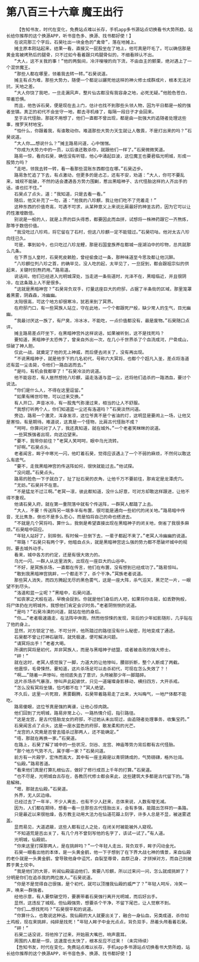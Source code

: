 # 第八百三十六章 魔王出行
        【告知书友，时代在变化，免费站点难以长存，手机app多书源站点切换看书大势所趋，站长给你推荐的这个换源APP，听书音色多、换源、找书都好使！】
       在说完那三个字后，石昊吐出一块金色的“禽骨”，落在地摊上。
       摊主原本刚站起来，结果一看，直接又一屁股坐在了地上，他可真是吓毛了。可以确信那是黄金鸾被烤熟后的腿骨，只不过如今看着跟只鸡腿骨似的，不细看辨认不出。
       “大人，这不关我的事！”他的两鬓间，冷汗嗖嗖的向下流，不由自主的颤栗，绝对遇上了一个混世魔王。
       “那些人都在哪里，领着我去转一转。”石昊说道。
       摊主有点为难，那些大势力，随便一个都足以碾死他这样的神火修士成群成片，根本无法对抗，天地之差。
       “大人你饶了我吧，一旦走漏风声，整片仙古都没有我容身之地，必死无疑。”他脸色苍白，带着恐惧。
       而且，他告诉石昊，便是现在去上门，估计也找不到那些头领人物，因为平日都是一般的强者坐镇。真正的初代不会坐守一地，都去寻机缘了，每隔一段日子才会回来。
       至于古代怪胎，那就不用想了，他们一直都不曾出现，都是由一批强大的追随者处理这些事，搜罗天材地宝。
       “怕什么，你跟着我，有谁敢动你。难道那些大势力天生就让人敬畏，不是打出来的吗？”石昊说道。
       “大人你……想说什么？”摊主路易问道，心中惴惴。
       “你成为大势力中的一员，以后谁还敢杀你，就跟他们一样了。”石昊微微笑道。
       路易一惊，看向石昊，确信没有听错，他心中涌起巨波，这位魔王也要君临光明城，形成一股势力吗？
       “走吧，领我去转一转，看一看那些混账东西都住在哪。”石昊迈步。
       路易急忙追了下去，有点激动，但更多的是忐忑，还有不安，劝道：“大人，你可不要乱来，城规不能破，不然的话会遭遇各方势力围剿，惹出黑暗神子、古代怪胎这样的人齐出手的话，谁也扛不住。”
       石昊点了点头，道：“我知道，只是去看一看。”
       随后，他又补充了一句，道：“抢我的八珍麒，我让他们吃不了兜着走！”
       这种东西的价值奇高，可遇不可求，从某种意义上来说比肩最好的神圣古药，因为它可以让药性激增数倍。
       别说是一般的人，就是上界的巨头得悉，都要因此而血拼，试想将一株神药跟它一齐熬炼，那等于数倍价值。
       “我没吃过八珍鸡，将它留在了石村，但这八珍麒一定不能错过。”石昊叨咕，他对太古八珍向往已久。
       可是，事到如今，也只吃过八珍龙鲤，那是石国皇族养在都城一座湖泊中的珍物，总共就那么几条。
       在下界当人皇时，石昊死皮赖脸，曾经偷食过一条，那种味道至今思及都让他沉醉。
       “八珍麒位列八珍之首，的确罕见，没人吃的起，太罕见了，一旦捉到，都会跟祖宗似的供起来，关键时刻熬药用。”路易道。
       说话间，他们已经进入光明城深处，当走进一条街道时，光泽不在，黑暗临近，并且很阴冷，在这条路上人不是很多。
       “这就是黑暗神宫？”石昊背负双手，打量这座巨大的府邸，占据了半条街的区域，那里笼罩着黑雾，阴森森，冷幽幽。
       太阳很高，可这个地方却很寒冷，犹若来到了冥界。
       在府邸门口，有一些冥族人站立，守在此地，一个个都跟死尸般，缺少常人的生气，目光幽幽。
       “我最讨厌这一族了，有尸臭，冷冰冰，不能吃，一点价值都没有，最是废物。”石昊随口点评。
       摊主路易差点吓坐下，在黑暗神宫外这样说话，如果被听到，这不是找死吗？
       要知道，黑暗神子太恐怖了，曾亲自外出一次，在几小千世界杀了个血流成河，尸骨成山，惊破了神人胆。
       仅此一战，就奠定了他的无上神威，而后便去闭关了，没有再出现。
       “不说黑暗神子，就是他手下的几名初代，号称六大冥将，也都个个超凡入圣，差点将洛道还有蓝一尘击毙，令他们一路血逃而去。”
       “是吗，有机会我都宰了！”石昊冷淡的说道。
       他不能容忍，有人居然想抢八珍麒，逼走洛道与蓝一尘，还将他们追杀的一路洒血，要讨个说法。
       “你们是什么人，不得在这里逗留。”
       “如果有稀世珍物，可以过来交换。”
       有人开口，声音冰冷，有一股鬼气弥漫过来，相当的让人不舒服。
       “我想打听两个人，你们知道蓝一尘还有洛道吗？”石昊淡然问道。
       旁边，路易一个激灵，浑身发凉，这位爷真不是个省油的灯，这明显是要闹上一场，让他又是害怕，有是期待。难道说，这真是一个怪物，比肩古代怪胎不成？
       “呵呵，你算问对了人了，我还真知道，就在城外。”一个老者笑眯眯的说道。
       一些冥族强者出现，向这边望来。
       “要不，我带你前往？”老冥人笑呵呵，眼中乌光流转。
       “好啊。”石昊点头。
       老者闻言，眸子中寒光一闪，他盯着石昊，觉得应该遇上了一个不弱的麻烦，不然何以敢这么有底气。
       “要不，走我黑暗神宫的传送阵如何，很快就能过去。”他试探。
       “没问题。”石昊点头。
       路易的脸色一下子就白了，扯了扯石昊的衣角，让他千万不要前往，那肯定是龙潭虎穴。
       “无妨。”石昊并不在意。
       “不是猛龙不过江啊。”老冥一凛，彼此都知道，没什么好意，可对方却敢这样跟进，让他不得不重视。
       他请石昊入府，就在第一重院落中就有个传送阵，一群冥人都踏了上去。
       “大人，不要！传送阵另一端多半有布置，很可能是通向一些初代的闭关地。”路易暗中传音，无比焦急，倒也不是多么忠心，而是怕将自己的命也搭进去。
       “不就是几个冥将吗，算什么，我倒是希望直接出现在黑暗神子的闭关地，倒省了我很多麻烦。”石昊暗中回应。
       “年轻人站好了，别摔倒，有时候一旦倒下去，一辈子都起不来了。”老冥人冷幽幽的说道。
       “带路！”石昊只有两个字，他暗自点头，就是黑暗神宫这么强的势力都不愿破坏城中的规则，要去城外动手。
       看来，城中各方的约定，还是有很大效力的。
       乌光一闪，一群人从这里消失，出现在一座巨大的山谷中。
       “不好，是冥族杀场，一直都在传言，他们在布置，没有想到已经成功了。”路易惊叫。
       “敢到我黑暗神宫挑衅，一个都走不了，杀个干净。”冥族老者说道。
       那些冥人消失，而四方腾起无尽的黑色雾气，这是一座大阵，杀气滔天，黑茫茫一片，一眼望不到尽头。
       “洛道和蓝一尘呢？”黑暗中，石昊问道。
       “如丧家之犬般在逃，早晚会捉到。你就是他们身后的人吧，如果将你击毙，如丢野狗般，将尸体扔在光明城外，我想他们肯定会识时务。”老者阴恻恻的说道。
       “是吗？”石昊冷漠的问道，就站在他的身后。
       “你……”老者极速遁走，在法阵中奔跑，然而他惊悚的发现，背后的少年如影随形，几乎贴在了他的身上。
       显然，对方锁定了他，不可分开，他所踏过的路径没有什么秘密，险地变成了通途。
       石昊都不曾让打神石破阵，就凭极速，便可解决问题。
       “请冥将出手！”老者大喝。
       所谓的冥将是初代，并非冥族人，而是与黑暗神子结盟，或者被击败的强大修士。
       “砰！”
       就在这时，老冥人感觉挨了一脚，力道大的让他惨叫，腰部折断，整个人断成了两截。
       他震惊，毛骨悚然，要知道，这片杀场足可以击杀初代，可现在怎么失效了？！
       “啊……”随着一声惨叫，他彻底失去了意识，头颅被那少年一脚踏碎。
       这片杀场杀气暴涨，惨叫声此起彼伏，只见一道璀璨身影移动，横扫四方，大开杀戒。
       “怎么没有冥将坐镇，恰巧都不在？”冥人绝望。
       不久后，这里一片死寂，黑雾翻腾，石昊带着路易走了出来，大叫晦气，一地尸体都不能吃。
       路易傻眼，这位爷真是强的离谱，让他心惊肉跳。
       他们回到了光明城，路易非常上心，一路热情介绍，指引路径。
       “这是龙宫，是古代怪胎龙女的府邸，不过她从未出现过，由追随者处理事务，收集宝药。”
       石昊闻言点了点头，这是一座水蓝色的府邸，散发柔和的光芒。
       “龙宫的人究竟是否曾去猎杀过那两人，还不能确定。”
       “唔，那就在再换一家。”石昊道。
       在路上，石昊了解了城中的一些状况，剑谷、龙宫、神庙等势力背后都有古代怪胎。
       “那个地方气势不凡，属于哪一家？”石昊问道。
       前方有一片殿宇，宏伟而高大，其中有一座主殿是以青铜铸成的，气势磅礴，格外壮阔。
       “仙殿。”路易答道。
       “看来他们真是打算扎根仙古，做好了修行成百上千年的打算。”石昊道。
       “也不尽是，光明城自古存在，各教历代修士都会来此，这些建筑大多都是古代留下的。”路易解释。
       “嗯，那就去仙殿。”石昊道。
       外界，无人区边缘。
       已经过去了一年半，不少人离去，也有不少人赶来，总体来说，人数有增无减。
       因为，人们都在期待，想看一看一旦那些古代怪胎出关，会有多强，能踏出怎样的一条路。
       只是最近以来很枯燥，各方教主动用大法力在仙道花瓣上刻字，许多人总是不显，被迷雾遮盖。
       显而易见，大道遮蔽，这些人都有过人之处，在闭关时被能被外人窥视。
       “不知道荒是否出关了，有几个月不曾刻写他的名字了，该试一试了。”有人道。
       光明城，仙殿前。
       “你来这里打探那两人，是在挑衅吗？”一个年轻人走出，背负双手，眸子闪动金光。
       石昊一眼看出他的本体，是一头黄金鹤，他一下子想到了在下界大战七神的情景，来自仙殿的老仆就是一头黄金鹤，曾导致他身中诅咒，自裂至尊骨，血祭己身，才拼掉对方，而自己则被葬于黄土坟中。
       “我是他们的大哥，听闻仙殿逼迫他们，索要八珍麒，所以过来问一问，怎么就成挑衅了？分明是你们在追杀我的两位故人。”石昊说道。
       “你是不是觉得自己很强，是个初代，就可以顶撞我仙殿的威严了？”年轻人呵斥，冷笑一声，唤来一群强者。
       经他示意，有人要祭破空符，要裹带着石昊强行离开光明城，而后好出手。
       显然，这违反了城规。但仙殿强势，想要杀个干净，不留下尾巴，让人觉察不到。
       “你们……想找死吗？”石昊很平和的说道。
       “你算什么，也敢说这种话。我仙殿的大人就要出关了，融合一身仙血，另类成道，杀你如土鸡般，现在来挑衅，纯碎是找死！”年轻人眸子中金光点点，背负双手，昂着头颅看着石昊。
       “砰！”
       石昊二话没说，将他拎了过来，开始扇大嘴巴，响声震耳。
       周围的人都是一惊，这速度也太快了，根本反应不过来！（未完待续）
       【告知书友，时代在变化，免费站点难以长存，手机app多书源站点切换看书大势所趋，站长给你推荐的这个换源APP，听书音色多、换源、找书都好使！】
